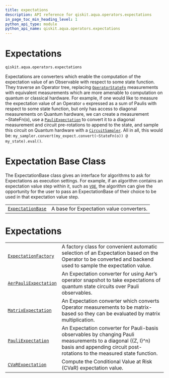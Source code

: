 ```yaml
---
title: expectations
description: API reference for qiskit.aqua.operators.expectations
in_page_toc_min_heading_level: 1
python_api_type: module
python_api_name: qiskit.aqua.operators.expectations
---
```


<span id="module-qiskit.aqua.operators.expectations" />

<span id="qiskit-aqua-operators-expectations" />

<span id="expectations-qiskit-aqua-operators-expectations" />

# Expectations

<span id="module-qiskit.aqua.operators.expectations" />

`qiskit.aqua.operators.expectations`

Expectations are converters which enable the computation of the expectation value of an Observable with respect to some state function. They traverse an Operator tree, replacing [`OperatorStateFn`](qiskit.aqua.operators.state_fns.OperatorStateFn#qiskit.aqua.operators.state_fns.OperatorStateFn "qiskit.aqua.operators.state_fns.OperatorStateFn") measurements with equivalent measurements which are more amenable to computation on quantum or classical hardware. For example, if one would like to measure the expectation value of an Operator `o` expressed as a sum of Paulis with respect to some state function, but only has access to diagonal measurements on Quantum hardware, we can create a measurement \~StateFn(o), use a [`PauliExpectation`](qiskit.aqua.operators.expectations.PauliExpectation#qiskit.aqua.operators.expectations.PauliExpectation "qiskit.aqua.operators.expectations.PauliExpectation") to convert it to a diagonal measurement and circuit pre-rotations to append to the state, and sample this circuit on Quantum hardware with a [`CircuitSampler`](qiskit.aqua.operators.converters.CircuitSampler#qiskit.aqua.operators.converters.CircuitSampler "qiskit.aqua.operators.converters.CircuitSampler"). All in all, this would be: `my_sampler.convert(my_expect.convert(~StateFn(o)) @ my_state).eval()`.

# Expectation Base Class

The ExpectationBase class gives an interface for algorithms to ask for Expectations as execution settings. For example, if an algorithm contains an expectation value step within it, such as [`VQE`](qiskit.aqua.algorithms.VQE#qiskit.aqua.algorithms.VQE "qiskit.aqua.algorithms.VQE"), the algorithm can give the opportunity for the user to pass an ExpectationBase of their choice to be used in that expectation value step.

|                                                                                                                                                                                 |                                          |
| ------------------------------------------------------------------------------------------------------------------------------------------------------------------------------- | ---------------------------------------- |
| [`ExpectationBase`](qiskit.aqua.operators.expectations.ExpectationBase#qiskit.aqua.operators.expectations.ExpectationBase "qiskit.aqua.operators.expectations.ExpectationBase") | A base for Expectation value converters. |

# Expectations

|                                                                                                                                                                                                 |                                                                                                                                                                                          |
| ----------------------------------------------------------------------------------------------------------------------------------------------------------------------------------------------- | ---------------------------------------------------------------------------------------------------------------------------------------------------------------------------------------- |
| [`ExpectationFactory`](qiskit.aqua.operators.expectations.ExpectationFactory#qiskit.aqua.operators.expectations.ExpectationFactory "qiskit.aqua.operators.expectations.ExpectationFactory")     | A factory class for convenient automatic selection of an Expectation based on the Operator to be converted and backend used to sample the expectation value.                             |
| [`AerPauliExpectation`](qiskit.aqua.operators.expectations.AerPauliExpectation#qiskit.aqua.operators.expectations.AerPauliExpectation "qiskit.aqua.operators.expectations.AerPauliExpectation") | An Expectation converter for using Aer’s operator snapshot to take expectations of quantum state circuits over Pauli observables.                                                        |
| [`MatrixExpectation`](qiskit.aqua.operators.expectations.MatrixExpectation#qiskit.aqua.operators.expectations.MatrixExpectation "qiskit.aqua.operators.expectations.MatrixExpectation")         | An Expectation converter which converts Operator measurements to be matrix-based so they can be evaluated by matrix multiplication.                                                      |
| [`PauliExpectation`](qiskit.aqua.operators.expectations.PauliExpectation#qiskit.aqua.operators.expectations.PauliExpectation "qiskit.aqua.operators.expectations.PauliExpectation")             | An Expectation converter for Pauli-basis observables by changing Pauli measurements to a diagonal (\{Z, I}^n) basis and appending circuit post-rotations to the measured state function. |
| [`CVaRExpectation`](qiskit.aqua.operators.expectations.CVaRExpectation#qiskit.aqua.operators.expectations.CVaRExpectation "qiskit.aqua.operators.expectations.CVaRExpectation")                 | Compute the Conditional Value at Risk (CVaR) expectation value.                                                                                                                          |

